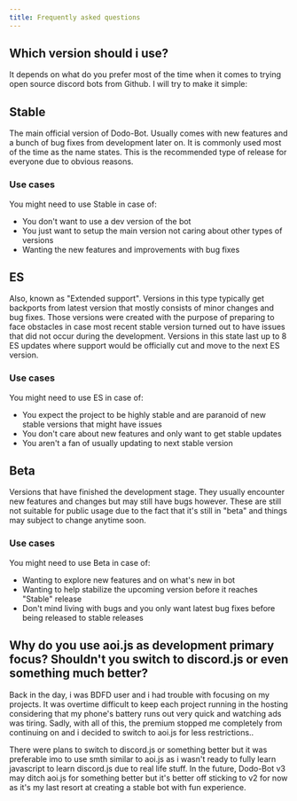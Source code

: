 ```yaml
---
title: Frequently asked questions
---
```


## Which version should i use?
It depends on what do you prefer most of the time when it comes to trying open source discord bots from Github. I will try to make it simple:


## Stable
The main official version of Dodo-Bot. Usually comes with new features and a bunch of bug fixes from development later on. It is commonly used most of the time as the name states. This is the recommended type of release for everyone due to obvious reasons.

### Use cases
You might need to use Stable in case of:
* You don't want to use a dev version of the bot
* You just want to setup the main version not caring about other types of versions
* Wanting the new features and improvements with bug fixes

## ES
Also, known as "Extended support". Versions in this type typically get backports from latest version that mostly consists of minor changes and bug fixes. Those versions were created with the purpose of preparing to face obstacles in case most recent stable version turned out to have issues that did not occur during the development. Versions in this state last up to 8 ES updates where support would be officially cut and move to the next ES version.

### Use cases
You might need to use ES in case of:

* You expect the project to be highly stable and are paranoid of new stable versions that might have issues
* You don't care about new features and only want to get stable updates
* You aren't a fan of usually updating to next stable version

## Beta
Versions that have finished the development stage. They usually encounter new features and changes but may still have bugs however. These are still not suitable for public usage due to the fact that it's still in "beta" and things may subject to change anytime soon.

### Use cases
You might need to use Beta in case of:
* Wanting to explore new features and on what's new in bot
* Wanting to help stabilize the upcoming version before it reaches "Stable" release
* Don't mind living with bugs and you only want latest bug fixes before being released to stable releases


## Why do you use aoi.js as development primary focus? Shouldn't you switch to discord.js or even something much better?
Back in the day, i was BDFD user and i had trouble with focusing on my projects. It was overtime difficult to keep each project running in the hosting considering that my phone's battery runs out very quick and watching ads was tiring. Sadly, with all of this, the premium stopped me completely from continuing on and i decided to switch to aoi.js for less restrictions..

There were plans to switch to discord.js or something better but it was preferable imo to use smth similar to aoi.js as i wasn't ready to fully learn javascript to learn discord.js due to real life stuff. In the future, Dodo-Bot v3 may ditch aoi.js for something better but it's better off sticking to v2 for now as it's my last resort at creating a stable bot with fun experience.
